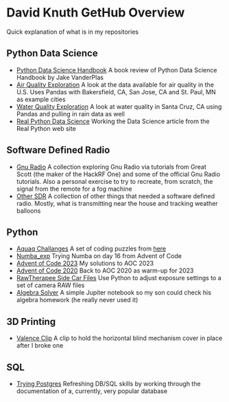 # David Knuth GetHub Overview
Quick explanation of what is in my repositories

## Python Data Science
* [Python Data Science Handbook](../data_science_handbook/) A book review of Python Data Science Handbook by Jake VanderPlas
* [Air Quality Exploration](../air_quality_exp/) A look at the data available for air quality in the U.S. Uses Pandas with Bakersfield, CA, San Jose, CA and St. Paul, MN as example cities
* [Water Quality Exploration](../water_quality_exp/) A look at water quality in Santa Cruz, CA using Pandas and pulling in rain data as well
* [Real Python Data Science](../realpython_data_science/) Working the Data Science article from the Real Python web site

## Software Defined Radio
* [Gnu Radio](../gnu_radio/) A collection exploring Gnu Radio via tutorials from Great Scott (the maker of the HackRF One) and some of the official Gnu Radio tutorials. Also a personal exercise to try to recreate, from scratch, the signal from the remote for a fog machine
* [Other SDR](../more_sdr/) A collection of other things that needed a software defined radio. Mostly, what is transmitting near the house and tracking weather balloons

## Python
* [Aquaq Challanges](../aquaq_challange/) A set of coding puzzles from [here](https://challenges.aquaq.co.uk/)
* [Numba_exp](../numba_exp/) Trying Numba on day 16 from Advent of Code
* [Advent of Code 2023](../aoc_2023/) My solutions to AOC 2023
* [Advent of Code 2020](../AoC_2020/) Back to AOC 2020 as warm-up for 2023
* [RawTherapee Side Car Files](../python_rawtherapee/) Use Python to adjust exposure settings to a set of camera RAW files
* [Algebra Solver](../Algebra_solver/) A simple Jupiter notebook so my son could check his algebra homework (he really never used it)

## 3D Printing
* [Valence Clip](../valance_clip/) A clip to hold the horizontal blind mechanism cover in place after I broke one

## SQL
* [Trying Postgres](../trying_postgres/) Refreshing DB/SQL skills by working through the documentation of a, currently, very popular database


